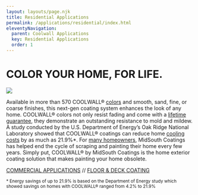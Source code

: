 ```yaml
---
layout: layouts/page.njk
title: Residential Applications
permalink: /applications/residential/index.html
eleventyNavigation:
  parent: Coolwall Applications
  key: Residential Applications
  order: 1
---
```


# COLOR YOUR HOME, FOR LIFE.

![](/static/img/MSC-residentialapps-inset.jpg)

Available in more than 570 COOLWALL&reg; [colors](/color-chart) and smooth, sand, fine, or coarse finishes, this next-gen coating system enhances the look of any home. COOLWALL&reg; colors not only resist fading and come with a [lifetime guarantee](/difference/guarantee), they demonstrate an outstanding resistance to mold and mildew. A study conducted by the U.S. Department of Energy’s Oak Ridge National Laboratory showed that COOLWALL&reg; coatings can reduce home [cooling costs](/difference/energy-savings) by as much as 21.9%\*. For [many homeowners](/testimonials), MidSouth Coatings has helped end the cycle of scraping and painting their home every few years.  Simply put, COOLWALL&reg; by MidSouth Coatings is the home exterior coating solution that makes painting your home obsolete.

[COMMERCIAL APPLICATIONS](/applications/commercial) // [FLOOR & DECK COATING](/applications/floor-and-deck)

<small>* Energy savings of up to 21.9% is based on the Department of Energy study which showed savings on homes with COOLWALL® ranged from 4.2% to 21.9%</small>